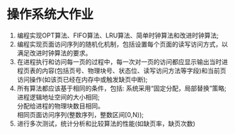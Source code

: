 # 操作系统大作业

1. 编程实现OPT算法、FIFO算法、LRU算法、简单时钟算法和改进时钟算法;
2. 编程实现页面访问序列的随机化机制，包括设置每个页面的读写访问方式，以满足改进时钟算法的要求。
3. 在进程执行和访问每一页的过程中，每一次对一页的访问都应显示输出当时进程页表的内容(包括页号、物理块号、状态位、读写访问方法等字段)和当前页访问操作(如该页已经在内存中或触发缺页中断);
4. 所有算法都应该基于相同的条件，包括:
   系统采用“固定分配，局部替换”策略;<br>
   进程逻辑地址空间的大小相同;<br>
   分配给进程的物理块数目相同。<br>
   相同页面访问序列(整数序列，整数区间[0,N));<br>
5. 进行多次测试，统计分析和比较算法的性能(如缺页率，缺页次数)